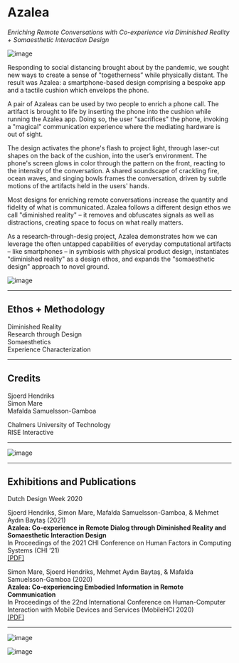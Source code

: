 # **Azalea**

*Enriching Remote Conversations with Co-experience via Diminished Reality + Somaesthetic Interaction Design*

![image](https://user-images.githubusercontent.com/1661078/135835277-60bc0f1c-0e44-4931-8195-e4c21774a3c3.png)

Responding to social distancing brought about by the pandemic, we sought new ways to create a sense of "togetherness” while physically distant. The result was Azalea: a smartphone-based design comprising a bespoke app and a tactile cushion which envelops the phone.

A pair of Azaleas can be used by two people to enrich a phone call. The artifact is brought to life by inserting the phone into the cushion while running the Azalea app. Doing so, the user "sacrifices" the phone, invoking a "magical" communication experience where the mediating hardware is out of sight.

The design activates the phone's flash to project light, through laser-cut shapes on the back of the cushion, into the user’s environment. The phone's screen glows in color through the pattern on the front, reacting to the intensity of the conversation. A shared soundscape of crackling fire, ocean waves, and singing bowls frames the conversation, driven by subtle motions of the artifacts held in the users' hands.

Most designs for enriching remote conversations increase the quantity and fidelity of what is communicated. Azalea follows a different design ethos we call "diminished reality" – it removes and obfuscates signals as well as distractions, creating space to focus on what really matters.

As a research-through-desig project, Azalea demonstrates how we can leverage the often untapped capabilities of everyday computational artifacts – like smartphones – in symbiosis with physical product design, instantiates "diminished reality" as a design ethos, and expands the "somaesthetic design" approach to novel ground.

![image](https://user-images.githubusercontent.com/1661078/135835100-006f1bc1-da5f-4547-94a6-7c567cceed35.png)

---

## **Ethos** + **Methodology**

Diminished Reality  
Research through Design  
Somaesthetics  
Experience Characterization

---

## Credits

Sjoerd Hendriks  
Simon Mare  
Mafalda Samuelsson-Gamboa

Chalmers University of Technology  
RISE Interactive

---

![image](https://user-images.githubusercontent.com/1661078/135834888-4d9c2942-4a87-466e-a38d-7a1cfe1c2a08.png)

---

## Exhibitions and Publications

Dutch Design Week 2020

Sjoerd Hendriks, Simon Mare, Mafalda Samuelsson-Gamboa, & Mehmet Aydın Baytaş (2021)  
**Azalea: Co-experience in Remote Dialog through Diminished Reality and Somaesthetic Interaction Design**  
In Proceedings of the 2021 CHI Conference on Human Factors in Computing Systems (CHI ’21)  
[\[PDF\]](pub/2021_CHI_Azalea.pdf)

Simon Mare, Sjoerd Hendriks, Mehmet Aydın Baytaş, & Mafalda Samuelsson-Gamboa (2020)  
**Azalea: Co-experiencing Embodied Information in Remote Communication**  
In Proceedings of the 22nd International Conference on Human-Computer Interaction with Mobile Devices and Services (MobileHCI 2020)  
[\[PDF\]](pub/2020_MobileHCI_Azalea.pdf)

---

![image](https://user-images.githubusercontent.com/1661078/135835565-fe3011ca-62b7-4901-851e-c1f0be785578.png)

![image](https://user-images.githubusercontent.com/1661078/135835910-3d4c4789-72e5-41b5-87d1-996fc660f386.png)
